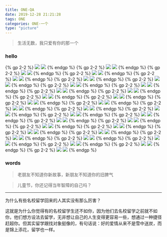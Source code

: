 ```yaml
---
title: ONE-QA
date: 2019-12-28 21:21:28
tags: ONE
categories: ONE·一个
type: "picture"
---
```


> 生活无数，我只爱有你的那一个

<!-- more -->

### hello

{% gp 2-2 %}
![](/images/one/words/001.jpg)
![](/images/one/words/002.png)
{% endgp %}
{% gp 2-2 %}
![](/images/one/words/003.png)
![](/images/one/words/004.jpg)
{% endgp %}
{% gp 2-2 %}
![](/images/one/words/005.jpg)
![](/images/one/words/006.jpg)
{% endgp %}
{% gp 2-2 %}
![](/images/one/words/007.jpg)
![](/images/one/words/008.jpg)
{% endgp %}
{% gp 2-2 %}
![](/images/one/words/009.png)
![](/images/one/words/010.jpg)
{% endgp %}
{% gp 2-2 %}
![](/images/one/words/011.jpg)
![](/images/one/words/012.jpg)
{% endgp %}
{% gp 2-2 %}
![](/images/one/words/013.jpg)
![](/images/one/words/014.jpg)
{% endgp %}
{% gp 2-2 %}
![](/images/one/words/015.jpg)
![](/images/one/words/016.jpg)
{% endgp %}
{% gp 2-2 %}
![](/images/one/words/017.jpg)
![](/images/one/words/018.jpg)
{% endgp %}
{% gp 2-2 %}
![](/images/one/words/019.jpg)
![](/images/one/words/020.jpg)
{% endgp %}
{% gp 2-2 %}
![](/images/one/words/021.jpg)
![](/images/one/words/022.jpg)
{% endgp %}
{% gp 2-2 %}
![](/images/one/words/023.jpg)
![](/images/one/words/024.jpg)
{% endgp %}
{% gp 2-2 %}
![](/images/one/words/025.jpg)
![](/images/one/words/026.jpg)
{% endgp %}
{% gp 2-2 %}
![](/images/one/words/027.jpg)
![](/images/one/words/028.jpg)
{% endgp %}
{% gp 2-2 %}
![](/images/one/words/029.jpg)
![](/images/one/words/030.png)
{% endgp %}
{% gp 2-2 %}
![](/images/one/words/031.png)
![](/images/one/words/032.png)
{% endgp %}
{% gp 2-2 %}
![](/images/one/words/033.jpg)
![](/images/one/words/034.png)
{% endgp %}
{% gp 2-2 %}
![](/images/one/words/035.jpg)
![](/images/one/words/036.jpg)
{% endgp %}
{% gp 2-2 %}
![](/images/one/words/037.png)
![](/images/one/words/038.png)
{% endgp %}
{% gp 2-2 %}
![](/images/one/words/039.png)
![](/images/one/words/040.png)
{% endgp %}
{% gp 2-2 %}
![](/images/one/words/041.jpg)
![](/images/one/words/042.png)
{% endgp %}
{% gp 2-2 %}
![](/images/one/words/043.jpg)
![](/images/one/words/044.jpg)
{% endgp %}
{% gp 2-2 %}
![](/images/one/words/045.png)
![](/images/one/words/046.png)
{% endgp %}
{% gp 2-2 %}
![](/images/one/words/047.png)
![](/images/one/words/048.png)
{% endgp %}
{% gp 2-2 %}
![](/images/one/words/049.png)
![](/images/one/words/050.jpg)
{% endgp %}
{% gp 2-2 %}
![](/images/one/words/051.png)
![](/images/one/words/052.jpg)
{% endgp %}
{% gp 2-2 %}
![](/images/one/words/053.jpg)
![](/images/one/words/054.png)
{% endgp %}
{% gp 2-2 %}
![](/images/one/words/055.png)
![](/images/one/words/056.jpg)
{% endgp %}
{% gp 2-2 %}
![](/images/one/words/057.jpg)
![](/images/one/words/058.jpg)
{% endgp %}
{% gp 2-2 %}
![](/images/one/words/059.png)
![](/images/one/words/060.jpg)
{% endgp %}
{% gp 2-2 %}
![](/images/one/words/061.jpg)
![](/images/one/words/062.jpg)
{% endgp %}
{% gp 2-2 %}
![](/images/one/words/063.jpg)
![](/images/one/words/064.jpg)
{% endgp %}


### words

> 老朋友不知道你新故事，新朋友不知道你的旧脾气

> 儿童节，你还记得当年智障的自己吗？

-----
为什么有些名校留学回来的人其实没有那么厉害？

这就是为什么你觉得有的名校留学生还不如你，因为他们去名校留学之前就不如你，他们想方设法去留学，无非想让自己的人生变得更容易一些，想通过一种捷径赶超你。但其实留学跟找对象挺像的，有句话说：好的爱情从来不是雪中送炭，而是锦上添花，留学也一样。
